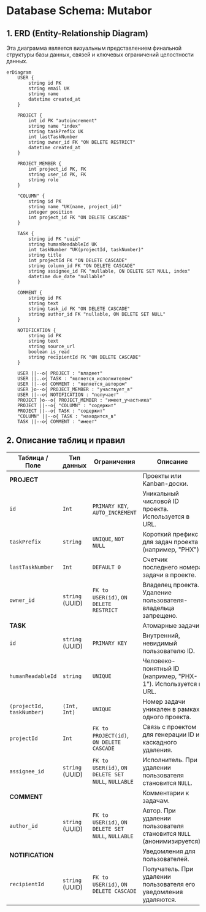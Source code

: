 # Database Schema: Mutabor

## 1. ERD (Entity-Relationship Diagram)

Эта диаграмма является визуальным представлением финальной структуры базы данных, связей и ключевых ограничений целостности данных.

```mermaid
erDiagram
    USER {
        string id PK
        string email UK
        string name
        datetime created_at
    }

    PROJECT {
        int id PK "autoincrement"
        string name "index"
        string taskPrefix UK
        int lastTaskNumber
        string owner_id FK "ON DELETE RESTRICT"
        datetime created_at
    }

    PROJECT_MEMBER {
        int project_id PK, FK
        string user_id PK, FK
        string role
    }

    "COLUMN" {
        string id PK
        string name "UK(name, project_id)"
        integer position
        int project_id FK "ON DELETE CASCADE"
    }

    TASK {
        string id PK "uuid"
        string humanReadableId UK
        int taskNumber "UK(projectId, taskNumber)"
        string title
        int projectId FK "ON DELETE CASCADE"
        string column_id FK "ON DELETE CASCADE"
        string assignee_id FK "nullable, ON DELETE SET NULL, index"
        datetime due_date "nullable"
    }

    COMMENT {
        string id PK
        string text
        string task_id FK "ON DELETE CASCADE"
        string author_id FK "nullable, ON DELETE SET NULL"
    }
    
    NOTIFICATION {
        string id PK
        string text
        string source_url
        boolean is_read
        string recipientId FK "ON DELETE CASCADE"
    }

    USER ||--o{ PROJECT : "владеет"
    USER ||..o{ TASK : "является_исполнителем"
    USER ||--o{ COMMENT : "является_автором"
    USER }o--o{ PROJECT_MEMBER : "участвует_в"
    USER ||--o{ NOTIFICATION : "получает"
    PROJECT }o--o{ PROJECT_MEMBER : "имеет_участника"
    PROJECT ||--o{ "COLUMN" : "содержит"
    PROJECT ||--o{ TASK : "содержит"
    "COLUMN" ||--o{ TASK : "находится_в"
    TASK ||--o{ COMMENT : "имеет"
```

## 2. Описание таблиц и правил

| Таблица / Поле             | Тип данных         | Ограничения                                       | Описание                                                                  |
| -------------------------- | ------------------ | ------------------------------------------------- | ------------------------------------------------------------------------- |
| **PROJECT**                |                    |                                                   | Проекты или Kanban-доски.                                                 |
| `id`                       | `Int`              | `PRIMARY KEY`, `AUTO_INCREMENT`                   | Уникальный числовой ID проекта. Используется в URL.                       |
| `taskPrefix`               | `string`           | `UNIQUE`, `NOT NULL`                              | Короткий префикс для задач проекта (например, "PHX").                     |
| `lastTaskNumber`           | `Int`              | `DEFAULT 0`                                       | Счетчик последнего номера задачи в проекте.                               |
| `owner_id`                 | `string` (UUID)    | `FK to USER(id)`, `ON DELETE RESTRICT`            | Владелец проекта. Удаление пользователя-владельца запрещено.              |
| **TASK**                   |                    |                                                   | Атомарные задачи.                                                         |
| `id`                       | `string` (UUID)    | `PRIMARY KEY`                                     | Внутренний, невидимый пользователю ID.                                    |
| `humanReadableId`          | `string`           | `UNIQUE`                                          | Человеко-понятный ID (например, "PHX-1"). Используется в URL.             |
| `(projectId, taskNumber)`  | `(Int, Int)`       | `UNIQUE`                                          | Номер задачи уникален в рамках одного проекта.                             |
| `projectId`                | `Int`              | `FK to PROJECT(id)`, `ON DELETE CASCADE`          | Связь с проектом для генерации ID и каскадного удаления.                  |
| `assignee_id`              | `string` (UUID)    | `FK to USER(id)`, `ON DELETE SET NULL`, `NULLABLE` | Исполнитель. При удалении пользователя становится `NULL`.                 |
| **COMMENT**                |                    |                                                   | Комментарии к задачам.                                                    |
| `author_id`                | `string` (UUID)    | `FK to USER(id)`, `ON DELETE SET NULL`, `NULLABLE` | Автор. При удалении пользователя становится `NULL` (анонимизируется).      |
| **NOTIFICATION**           |                    |                                                   | Уведомления для пользователей.                                            |
| `recipientId`              | `string` (UUID)    | `FK to USER(id)`, `ON DELETE CASCADE`             | Получатель. При удалении пользователя его уведомления удаляются.          |